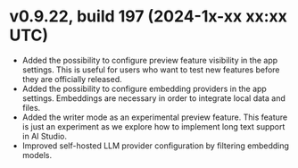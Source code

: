 # v0.9.22, build 197 (2024-1x-xx xx:xx UTC)
- Added the possibility to configure preview feature visibility in the app settings. This is useful for users who want to test new features before they are officially released.
- Added the possibility to configure embedding providers in the app settings. Embeddings are necessary in order to integrate local data and files.
- Added the writer mode as an experimental preview feature. This feature is just an experiment as we explore how to implement long text support in AI Studio.
- Improved self-hosted LLM provider configuration by filtering embedding models.